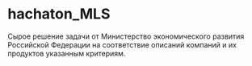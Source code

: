 ﻿# hachaton_MLS
Сырое решение задачи от Министерство экономического развития Российской Федерации на соответствие описаний компаний и их продуктов указанным критериям.
